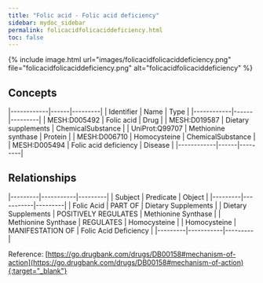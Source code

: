 ```yaml
---
title: "Folic acid - Folic acid deficiency"
sidebar: mydoc_sidebar
permalink: folicacidfolicaciddeficiency.html
toc: false 
---
```


{% include image.html url="images/folicacidfolicaciddeficiency.png" file="folicacidfolicaciddeficiency.png" alt="folicacidfolicaciddeficiency" %}

## Concepts

|------------|------|---------|
| Identifier | Name | Type    |
|------------|------|---------|
| MESH:D005492 | Folic acid | Drug |
| MESH:D019587 | Dietary supplements | ChemicalSubstance |
| UniProt:Q99707 | Methionine synthase | Protein |
| MESH:D006710 | Homocysteine | ChemicalSubstance |
| MESH:D005494 | Folic acid deficiency | Disease |
|------------|------|---------|

## Relationships

|---------|-----------|---------|
| Subject | Predicate | Object  |
|---------|-----------|---------|
| Folic Acid | PART OF | Dietary Supplements |
| Dietary Supplements | POSITIVELY REGULATES | Methionine Synthase |
| Methionine Synthase | REGULATES | Homocysteine |
| Homocysteine | MANIFESTATION OF | Folic Acid Deficiency |
|---------|-----------|---------|

Reference: [https://go.drugbank.com/drugs/DB00158#mechanism-of-action](https://go.drugbank.com/drugs/DB00158#mechanism-of-action){:target="_blank"}